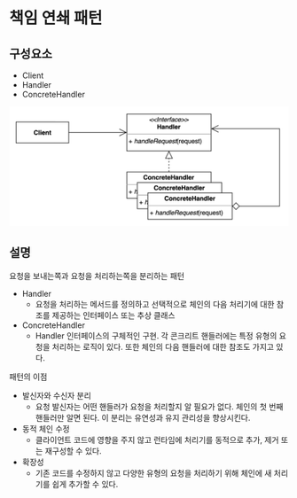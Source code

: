 # 책임 연쇄 패턴

## 구성요소

- Client
- Handler
- ConcreteHandler

![](chain.png)

## 설명
요청을 보내는쪽과 요청을 처리하는쪽을 분리하는 패턴

- Handler
  - 요청을 처리하는 메서드를 정의하고 선택적으로 체인의 다음 처리기에 대한 참조를 제공하는 인터페이스 또는 추상 클래스
- ConcreteHandler
  - Handler 인터페이스의 구체적인 구현. 각 콘크리트 핸들러에는 특정 유형의 요청을 처리하는 로직이 있다. 또한 체인의 다음 핸들러에 대한 참조도 가지고 있다. 

패턴의 이점
- 발신자와 수신자 분리
  - 요청 발신자는 어떤 핸들러가 요청을 처리할지 알 필요가 없다. 체인의 첫 번째 핸들러만 알면 된다. 이 분리는 유연성과 유지 관리성을 향상시킨다.
- 동적 체인 수정
  - 클라이언트 코드에 영향을 주지 않고 런타임에 처리기를 동적으로 추가, 제거 또는 재구성할 수 있다.
- 확장성
  - 기존 코드를 수정하지 않고 다양한 유형의 요청을 처리하기 위해 체인에 새 처리기를 쉽게 추가할 수 있다.